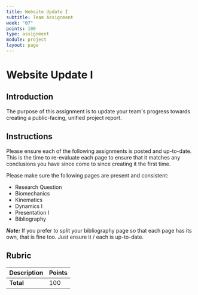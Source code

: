 ```yaml
---
title: Website Update I
subtitle: Team Assignment
week: "07"
points: 100
type: assignment
module: project
layout: page
---
```


# Website Update I

## Introduction

The purpose of this assignment is to update your team's progress towards creating a public-facing, unified project report.

## Instructions
<!--hide-->

Please ensure each of the following assignments is posted and up-to-date.  This is the time to re-evaluate each page to ensure that it matches any conclusions you have since come to since creating it the first time.  

Please make sure the following pages are present and consistent:

* Research Question
* Biomechanics
* Kinematics
* Dynamics I
* Presentation I
* Bibliography

**_Note:_** If you prefer to split your bibliography page so that each page has its own, that is fine too.  Just ensure it / each is up-to-date.


<!--
| Kinematics                   | Labeled Figure of your system kinematics                    | 10     |
| Kinematics                   | Motion Plot for important motion path(s)                    | 10     |
| Kinematics                   | Jacobian Calculation                                        | 10     |
| Kinematics                   | Force assumptions                                           | 10     |
| Kinematics                   | power requirements                                          | 10     |
| mechanics & system stiffness | material selection & justification                          |        |
| mechanics & system stiffness | description of experimental data collection                 |        |
| mechanics & system stiffness | calculation of young's modulus                              |        |
| mechanics & system stiffness | calculation of young's modulus second method                |        |
| mechanics & system stiffness | comparison and analysis of the two methods                  |        |
| Dynamics                     | Parameterization of model with justification                |        |
| Dynamics                     | all relevant force / torque models included                 |        |
| Dynamics                     | all important rigid bodies added                            |        |
| Dynamics                     | contact and friction considered                             |        |
| Dynamics                     | constraints formulated correctly                            |        |
| Dynamics                     | energy is plotted and decreasing                            |        |
| dynamics                     | motion looks reasonable for the mass and scale considered   |        |
| Dynamics                     | Animation included                                          |        |
| Optimization                 | "canning" your dynamic model                                |        |
| Optimization                 | model constraints described and added                       |        |
| optimization                 | performance criteria is enunciated with justification       |        |
| optimization                 | plot of performance per generation                          |        |
| validation                   | description of experiment                                   |        |
| presentations                | must link to presentations 1-4 (pdf fine)                   |        |
| final video                  | must embed your final video                                 |        |
| data                         | must include a page holding all the raw data you collected  |        |
| Bibliography                 | Sorted by Author, all references present                    | 20     |
-->
<!--unhide-->

## Rubric

| Description | Points |
|:------------|:-------|
| **Total**   | 100    |
